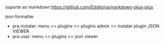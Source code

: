 suporte ao markdown
https://github.com/Edditoria/markdown-plus-plus

json formatter
- pra instalar: menu >> plugins >> plugins admin >> instalar plugin JSON VIEWER
- pra usar:     menu >> plugins >> json viewer

